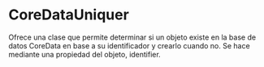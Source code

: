 CoreDataUniquer
===============

Ofrece una clase que permite determinar si un objeto existe en la base de datos CoreData
en base a su identificador y crearlo cuando no. Se hace mediante una propiedad del objeto, identifier.

